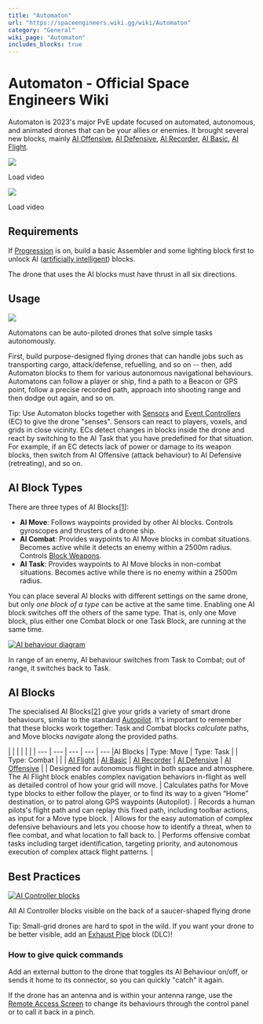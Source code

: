 ```yaml
---
title: "Automaton"
url: "https://spaceengineers.wiki.gg/wiki/Automaton"
category: "General"
wiki_page: "Automaton"
includes_blocks: true
---
```


# Automaton - Official Space Engineers Wiki

Automaton is 2023's major PvE update focused on automated, autonomous, and animated drones that can be your allies or enemies. It brought several new blocks, mainly [AI Offensive](https://spaceengineers.wiki.gg/wiki/AI_Offensive "AI Offensive"), [AI Defensive](https://spaceengineers.wiki.gg/wiki/AI_Defensive "AI Defensive"), [AI Recorder](https://spaceengineers.wiki.gg/wiki/AI_Recorder "AI Recorder"), [AI Basic](https://spaceengineers.wiki.gg/wiki/AI_Basic "AI Basic"), [AI Flight](https://spaceengineers.wiki.gg/wiki/AI_Flight "AI Flight").

![](https://i.ytimg.com/vi/SqZrD9tmH_E/hqdefault.jpg)

Load video

![](https://i.ytimg.com/vi/C5RFVapH-gI/hqdefault.jpg)

Load video

## Requirements

If [Progression](https://spaceengineers.wiki.gg/wiki/Progression "Progression") is on, build a basic Assembler and some lighting block first to unlock AI ([artificially intelligent](https://spaceengineers.wiki.gg/wiki/Artificial_Intelligence "Artificial Intelligence")) blocks.

The drone that uses the AI blocks must have thrust in all six directions.

## Usage

[![](https://spaceengineers.wiki.gg/images/thumb/f/fa/Skynet_drone_wants_to_know_your_position.png/320px-Skynet_drone_wants_to_know_your_position.png?554120)](https://spaceengineers.wiki.gg/wiki/File:Skynet_drone_wants_to_know_your_position.png)

Automatons can be auto-piloted drones that solve simple tasks autonomously.

First, build purpose-designed flying drones that can handle jobs such as transporting cargo, attack/defense, refuelling, and so on -- then, add Automaton blocks to them for various autonomous navigational behaviours. Automatons can follow a player or ship, find a path to a Beacon or GPS point, follow a precise recorded path, approach into shooting range and then dodge out again, and so on.

Tip: Use Automaton blocks together with [Sensors](https://spaceengineers.wiki.gg/wiki/Sensor "Sensor") and [Event Controllers](https://spaceengineers.wiki.gg/wiki/Event_Controller "Event Controller") (EC) to give the drone "senses". Sensors can react to players, voxels, and grids in close vicinity. ECs detect changes in blocks inside the drone and react by switching to the AI Task that you have predefined for that situation. For example, if an EC detects lack of power or damage to its weapon blocks, then switch from AI Offensive (attack behaviour) to AI Defensive (retreating), and so on.

## AI Block Types

There are three types of AI Blocks[\[1\]](#cite_note-1):

*   **AI Move**: Follows waypoints provided by other AI blocks. Controls gyroscopes and thrusters of a drone ship.
*   **AI Combat**: Provides waypoints to AI Move blocks in combat situations. Becomes active while it detects an enemy within a 2500m radius. Controls [Block Weapons](https://spaceengineers.wiki.gg/wiki/Block_Weapons "Block Weapons").
*   **AI Task**: Provides waypoints to AI Move blocks in non-combat situations. Becomes active while there is no enemy within a 2500m radius.

You can place several AI blocks with different settings on the same drone, but only _one block of a type_ can be active at the same time. Enabling one AI block switches off the others of the same type. That is, only one Move block, plus either one Combat block or one Task Block, are running at the same time.

[![AI behaviour diagram](https://spaceengineers.wiki.gg/images/thumb/c/cb/Ai-block-types-mutially-exclusive.jpg/400px-Ai-block-types-mutially-exclusive.jpg?c94e8f)](https://spaceengineers.wiki.gg/wiki/File:Ai-block-types-mutially-exclusive.jpg)

In range of an enemy, AI behaviour switches from Task to Combat; out of range, it switches back to Task.

## AI Blocks

The specialised AI Blocks[\[2\]](#cite_note-2) give your grids a variety of smart drone behaviours, similar to the standard [Autopilot](https://spaceengineers.wiki.gg/wiki/Autopilot "Autopilot"). It's important to remember that these blocks work together: Task and Combat blocks _calculate_ paths, and Move blocks _navigate_ along the provided paths.

|     |     |     |     |     |
| --- | --- | --- | --- | --- |AI Blocks
| Type: Move | Type: Task |     | Type: Combat |     |
| [AI Flight](https://spaceengineers.wiki.gg/wiki/AI_Flight "AI Flight") | [AI Basic](https://spaceengineers.wiki.gg/wiki/AI_Basic "AI Basic") | [AI Recorder](https://spaceengineers.wiki.gg/wiki/AI_Recorder "AI Recorder") | [AI Defensive](https://spaceengineers.wiki.gg/wiki/AI_Defensive "AI Defensive") | [AI Offensive](https://spaceengineers.wiki.gg/wiki/AI_Offensive "AI Offensive") |
| Designed for autonomous flight in both space and atmosphere. The AI Flight block enables complex navigation behaviors in-flight as well as detailed control of how your grid will move. | Calculates paths for Move type blocks to either follow the player, or to find its way to a given “Home” destination, or to patrol along GPS waypoints (Autopilot). | Records a human pilots's flight path and can replay this fixed path, including toolbar actions, as input for a Move type block. | Allows for the easy automation of complex defensive behaviours and lets you choose how to identify a threat, when to flee combat, and what location to fall back to. | Performs offensive combat tasks including target identification, targeting priority, and autonomous execution of complex attack flight patterns. |

## Best Practices

[![AI Controller blocks](https://spaceengineers.wiki.gg/images/thumb/6/6c/GridAIControllerBlocks.jpg/320px-GridAIControllerBlocks.jpg?8f2992)](https://spaceengineers.wiki.gg/wiki/File:GridAIControllerBlocks.jpg)

All AI Controller blocks visible on the back of a saucer-shaped flying drone

Tip: Small-grid drones are hard to spot in the wild. If you want your drone to be better visible, add an [Exhaust Pipe](https://spaceengineers.wiki.gg/wiki/Exhaust_Pipe "Exhaust Pipe") block (DLC)!

### How to give quick commands

Add an external button to the drone that toggles its AI Behaviour on/off, or sends it home to its connector, so you can quickly "catch" it again.

If the drone has an antenna and is within your antenna range, use the [Remote Access Screen](https://spaceengineers.wiki.gg/wiki/Remote_Access_Screen "Remote Access Screen") to change its behaviours through the control panel or to call it back in a pinch.
